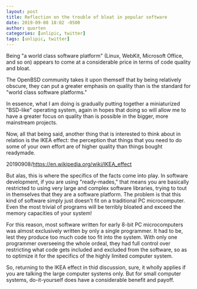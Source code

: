```yaml
---
layout: post
title: Reflection on the trouble of bloat in popular software
date: 2019-09-08 18:02 -0500
author: quorten
categories: [unlipic, twitter]
tags: [unlipic, twitter]
---
```


Being "a world class software platform" (Linux, WebKit, Microsoft
Office, and so on) appears to come at a considerable price in terms of
code quality and bloat.

The OpenBSD community takes it upon themself that by being relatively
obscure, they can put a greater emphasis on quality than is the
standard for "world class software platforms."

In essence, what I am doing is gradually putting together a
miniaturized "BSD-like" operating system, again in hopes that doing so
will allow me to have a greater focus on quality than is possible in
the bigger, more mainstream projects.

Now, all that being said, another thing that is interested to think
about in relation is the IKEA effect: the perception that things that
you need to do some of your own effort are of higher quality than
things bought readymade.

20190908/https://en.wikipedia.org/wiki/IKEA_effect

But alas, this is where the specifics of the facts come into play.  In
software development, if you are using "ready-mades," that means you
are basically restricted to using very large and complex software
libraries, trying to tout in themselves that they are a software
platform.  The problem is that this kind of software simply just
doesn't fit on a traditional PC microcomputer.  Even the most trivial
of programs will be terribly bloated and exceed the memory capacities
of your system!

<!-- more -->

For this reason, most software written for early 8-bit PC
microcomputers was almost exclusively written by only a single
programmer.  It had to be, lest they produce too much code too fit
into the system.  With only one programmer overseeing the whole
ordeal, they had full control over restricting what code gets included
and excluded from the software, so as to optimize it for the specifics
of the highly limited computer system.

So, returning to the IKEA effect in thid discussion, sure, it wholly
applies if you are talking the large computer systems only.  But for
small computer systems, do-it-yourself does have a considerable
benefit and payoff.
